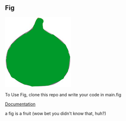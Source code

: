 ## Fig ##


![](figlogo.png)

To Use Fig, clone this repo and write your code in main.fig

[Documentation](Documentation/README.md)

a fig is a fruit (wow bet you didn't know that, huh?)